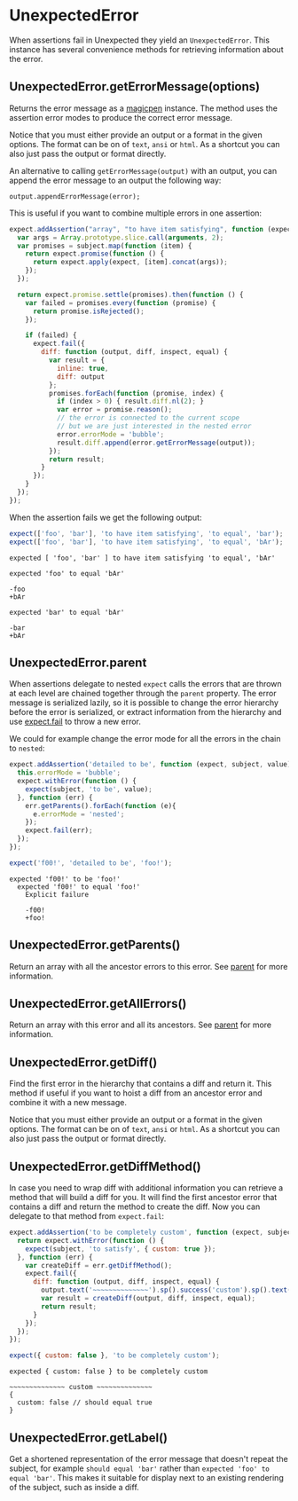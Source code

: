 # UnexpectedError

When assertions fail in Unexpected they yield an
`UnexpectedError`. This instance has several convenience methods for
retrieving information about the error.

## UnexpectedError.getErrorMessage(options)

Returns the error message as a
[magicpen](https://github.com/sunesimonsen/magicpen) instance. The
method uses the assertion error modes to produce the correct
error message.

Notice that you must either provide an output or a format in the given
options. The format can be on of `text`, `ansi` or `html`. As a
shortcut you can also just pass the output or format directly.

An alternative to calling `getErrorMessage(output)` with an output,
you can append the error message to an output the following way:

```js#evaluate:false
output.appendErrorMessage(error);
```

This is useful if you want to combine multiple errors in one assertion:

```js
expect.addAssertion("array", "to have item satisfying", function (expect, subject) {
  var args = Array.prototype.slice.call(arguments, 2);
  var promises = subject.map(function (item) {
    return expect.promise(function () {
      return expect.apply(expect, [item].concat(args));
    });
  });

  return expect.promise.settle(promises).then(function () {
    var failed = promises.every(function (promise) {
      return promise.isRejected();
    });

    if (failed) {
      expect.fail({
        diff: function (output, diff, inspect, equal) {
          var result = {
            inline: true,
            diff: output
          };
          promises.forEach(function (promise, index) {
            if (index > 0) { result.diff.nl(2); }
            var error = promise.reason();
            // the error is connected to the current scope
            // but we are just interested in the nested error
            error.errorMode = 'bubble';
            result.diff.append(error.getErrorMessage(output));
          });
          return result;
        }
      });
    }
  });
});
```

When the assertion fails we get the following output:

```js
expect(['foo', 'bar'], 'to have item satisfying', 'to equal', 'bar');
expect(['foo', 'bar'], 'to have item satisfying', 'to equal', 'bAr');
```

```output
expected [ 'foo', 'bar' ] to have item satisfying 'to equal', 'bAr'

expected 'foo' to equal 'bAr'

-foo
+bAr

expected 'bar' to equal 'bAr'

-bar
+bAr
```

## UnexpectedError.parent

When assertions delegate to nested `expect` calls the errors that are
thrown at each level are chained together through the `parent`
property. The error message is serialized lazily, so it is possible to
change the error hierarchy before the error is serialized, or extract
information from the hierarchy and use [expect.fail](../fail/) to throw
a new error.

We could for example change the error mode for all the errors in the
chain to `nested`:

```js
expect.addAssertion('detailed to be', function (expect, subject, value) {
  this.errorMode = 'bubble';
  expect.withError(function () {
    expect(subject, 'to be', value);
  }, function (err) {
    err.getParents().forEach(function (e){
      e.errorMode = 'nested';
    });
    expect.fail(err);
  });
});

expect('f00!', 'detailed to be', 'foo!');
```

```output
expected 'f00!' to be 'foo!'
  expected 'f00!' to equal 'foo!'
    Explicit failure

    -f00!
    +foo!
```

## UnexpectedError.getParents()

Return an array with all the ancestor errors to this error. See
<a href="#unexpectederror-parent">parent</a> for more information.

## UnexpectedError.getAllErrors()

Return an array with this error and all its ancestors. See
<a href="#unexpectederror-parent">parent</a> for more information.

## UnexpectedError.getDiff()

Find the first error in the hierarchy that contains a diff and
return it. This method if useful if you want to hoist a diff from an
ancestor error and combine it with a new message.

Notice that you must either provide an output or a format in the given
options. The format can be on of `text`, `ansi` or `html`. As a
shortcut you can also just pass the output or format directly.

## UnexpectedError.getDiffMethod()

In case you need to wrap diff with additional information you can
retrieve a method that will build a diff for you. It will find the
first ancestor error that contains a diff and return the method to
create the diff. Now you can delegate to that method from
`expect.fail`:

```js
expect.addAssertion('to be completely custom', function (expect, subject) {
  return expect.withError(function () {
    expect(subject, 'to satisfy', { custom: true });
  }, function (err) {
    var createDiff = err.getDiffMethod();
    expect.fail({
      diff: function (output, diff, inspect, equal) {
        output.text('~~~~~~~~~~~~~~').sp().success('custom').sp().text('~~~~~~~~~~~~~~').nl();
        var result = createDiff(output, diff, inspect, equal);
        return result;
      }
    });
  });
});

expect({ custom: false }, 'to be completely custom');
```

```output
expected { custom: false } to be completely custom

~~~~~~~~~~~~~~ custom ~~~~~~~~~~~~~~
{
  custom: false // should equal true
}
```

## UnexpectedError.getLabel()

Get a shortened representation of the error message that doesn't
repeat the subject, for example `should equal 'bar'` rather than
`expected 'foo' to equal 'bar'`. This makes it suitable for display next
to an existing rendering of the subject, such as inside a diff.
